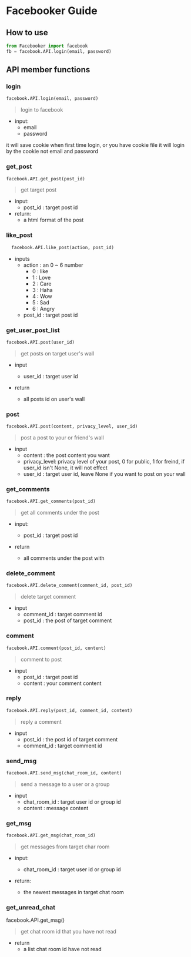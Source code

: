 # Facebooker Guide

## How to use
```python
from Facebooker import facebook
fb = facebook.API.login(email, password)
```

## API member functions
### login
```python
facebook.API.login(email, password)
```
> login to facebook
- input:
  - email
  - password

it will save cookie when first time login, or you have cookie file it will login by the cookie not email and password


### get_post
```python
facebook.API.get_post(post_id)
```
> get target post
- input:
  - post_id : target post id
- return:
  - a html format of the post 
  
### like_post
```python
  facebook.API.like_post(action, post_id)
```
- inputs
  - action : an 0 ~ 6 number
    - 0 : like
    - 1 : Love
    - 2 : Care
    - 3 : Haha
    - 4 : Wow
    - 5 : Sad
    - 6 : Angry
  - post_id : target post id

### get_user_post_list
```python
facebook.API.post(user_id)
```
> get posts on target user's wall
- input
  - user_id : target user id

- return
  - all posts id on user's wall

### post
```python
facebook.API.post(content, privacy_level, user_id)
```
> post a post to your or friend's wall
- input
  - content : the post content you want
  - privacy_level: privacy level of your post, 0 for public, 1 for freind, if user_id isn't None, it will not effect
  - user_id : target user id, leave None if you want to post on your wall


### get_comments
```python
facebook.API.get_comments(post_id)
```
> get all comments under the post

- input:
  - post_id : target post id

- return 
  - all comments under the post with 

### delete_comment
```python
facebook.API.delete_comment(comment_id, post_id)
```
> delete target comment
- input
    - comment_id : target comment id
    - post_id : the post of target comment

### comment
```python
facebook.API.comment(post_id, content)
```
> comment to post
- input
    - post_id : target post id
    - content : your comment content



### reply
```python
facebook.API.reply(post_id, comment_id, content)
```
> reply a comment
- input
  - post_id : the post id of target comment 
  - comment_id : target comment id

### send_msg
```python
facebook.API.send_msg(chat_room_id, content)
```
> send a message to a user or a group

- input
  - chat_room_id : target user id or group id
  - content : message content

### get_msg
```python
facebook.API.get_msg(chat_room_id)
```
> get messages from target char room

- input:
  - chat_room_id : target user id or group id
  
- return:
  - the newest messages in target chat room

### get_unread_chat
facebook.API.get_msg()

> get chat room id that you have not read

- return
  - a list chat room id have not read
   